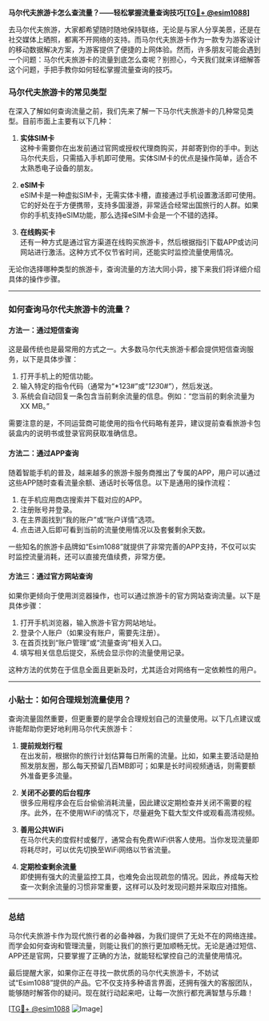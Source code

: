 **马尔代夫旅游卡怎么查流量？——轻松掌握流量查询技巧[[TG💪+ @esim1088](https://t.me/s/esim1088)]**

去马尔代夫旅游，大家都希望随时随地保持联络，无论是与家人分享美景，还是在社交媒体上晒照，都离不开网络的支持。而马尔代夫旅游卡作为一款专为游客设计的移动数据解决方案，为游客提供了便捷的上网体验。然而，许多朋友可能会遇到一个问题：马尔代夫旅游卡的流量到底怎么查呢？别担心，今天我们就来详细解答这个问题，手把手教你如何轻松掌握流量查询的技巧。

### 马尔代夫旅游卡的常见类型

在深入了解如何查询流量之前，我们先来了解一下马尔代夫旅游卡的几种常见类型。目前市面上主要有以下几种：

1. **实体SIM卡**  
   这种卡需要你在出发前通过官网或授权代理商购买，并邮寄到你的手中。到达马尔代夫后，只需插入手机即可使用。实体SIM卡的优点是操作简单，适合不太熟悉电子设备的朋友。

2. **eSIM卡**  
   eSIM卡是一种虚拟SIM卡，无需实体卡槽，直接通过手机设置激活即可使用。它的好处在于方便携带，支持多国漫游，非常适合经常出国旅行的人群。如果你的手机支持eSIM功能，那么选择eSIM卡会是一个不错的选择。

3. **在线购买卡**  
   还有一种方式是通过官方渠道在线购买旅游卡，然后根据指引下载APP或访问网站进行激活。这种方式不仅节省时间，还能实时监控流量使用情况。

无论你选择哪种类型的旅游卡，查询流量的方法大同小异，接下来我们将详细介绍具体的操作步骤。

---

### 如何查询马尔代夫旅游卡的流量？

#### 方法一：通过短信查询
这是最传统也是最常用的方式之一。大多数马尔代夫旅游卡都会提供短信查询服务，以下是具体步骤：

1. 打开手机上的短信功能。
2. 输入特定的指令代码（通常为“*123#”或“*123*0#”），然后发送。
3. 系统会自动回复一条包含当前剩余流量的信息。例如：“您当前的剩余流量为XX MB。”

需要注意的是，不同运营商可能使用的指令代码略有差异，建议提前查看旅游卡包装盒内的说明书或登录官网获取准确信息。

#### 方法二：通过APP查询
随着智能手机的普及，越来越多的旅游卡服务商推出了专属的APP，用户可以通过这些APP随时查看流量余额、通话时长等信息。以下是通用的操作流程：

1. 在手机应用商店搜索并下载对应的APP。
2. 注册账号并登录。
3. 在主界面找到“我的账户”或“账户详情”选项。
4. 点击进入后即可看到当前的流量使用情况以及套餐剩余天数。

一些知名的旅游卡品牌如“Esim1088”就提供了非常完善的APP支持，不仅可以实时监控流量消耗，还可以直接充值续费，非常方便。

#### 方法三：通过官方网站查询
如果你更倾向于使用浏览器操作，也可以通过旅游卡的官方网站查询流量。以下是具体步骤：

1. 打开手机浏览器，输入旅游卡官方网站地址。
2. 登录个人账户（如果没有账户，需要先注册）。
3. 在首页找到“账户管理”或“流量查询”相关入口。
4. 填写相关信息后提交，系统会显示你的流量使用记录。

这种方法的优势在于信息全面且更新及时，尤其适合对网络有一定依赖性的用户。

---

### 小贴士：如何合理规划流量使用？

查询流量固然重要，但更重要的是学会合理规划自己的流量使用。以下几点建议或许能帮助你更好地利用马尔代夫旅游卡：

1. **提前规划行程**  
   在出发前，根据你的旅行计划估算每日所需的流量。比如，如果主要活动是拍照发朋友圈，那么每天预留几百MB即可；如果是长时间视频通话，则需要额外准备更多流量。

2. **关闭不必要的后台程序**  
   很多应用程序会在后台偷偷消耗流量，因此建议定期检查并关闭不需要的程序。此外，在不使用WiFi的情况下，尽量避免下载大型文件或观看高清视频。

3. **善用公共WiFi**  
   在马尔代夫的度假村或餐厅，通常会有免费WiFi供客人使用。当你发现流量即将耗尽时，可以优先切换至WiFi网络以节省流量。

4. **定期检查剩余流量**  
   即使拥有强大的流量监控工具，也难免会出现疏忽的情况。因此，养成每天检查一次剩余流量的习惯非常重要，这样可以及时发现问题并采取应对措施。

---

### 总结

马尔代夫旅游卡作为现代旅行者的必备神器，为我们提供了无处不在的网络连接。而学会如何查询和管理流量，则能让我们的旅行更加顺畅无忧。无论是通过短信、APP还是官网，只要掌握了正确的方法，就能轻松掌控自己的流量使用情况。

最后提醒大家，如果你正在寻找一款优质的马尔代夫旅游卡，不妨试试“Esim1088”提供的产品。它不仅支持多种语言界面，还拥有强大的客服团队，能够随时解答你的疑问。现在就行动起来吧，让每一次旅行都充满智慧与乐趣！

[[TG💪+ @esim1088](https://t.me/s/esim1088) ![Image](https://i.postimg.cc/4NQfJmqS/Snipaste-2025-05-13-00-14-12.png)]
